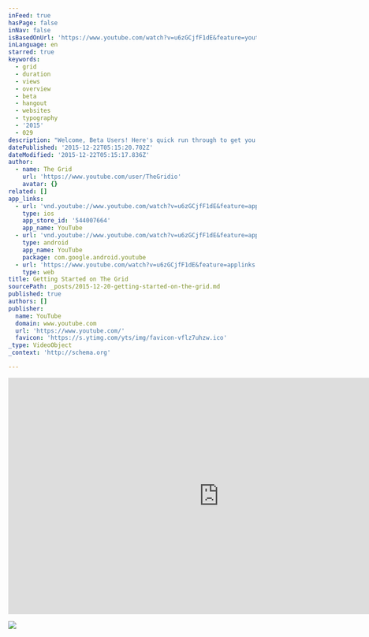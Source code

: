 ```yaml
---
inFeed: true
hasPage: false
inNav: false
isBasedOnUrl: 'https://www.youtube.com/watch?v=u6zGCjfF1dE&feature=youtu.be'
inLanguage: en
starred: true
keywords:
  - grid
  - duration
  - views
  - overview
  - beta
  - hangout
  - websites
  - typography
  - '2015'
  - 029
description: "Welcome, Beta Users! Here's quick run through to get you up and running on The Grid."
datePublished: '2015-12-22T05:15:20.702Z'
dateModified: '2015-12-22T05:15:17.836Z'
author:
  - name: The Grid
    url: 'https://www.youtube.com/user/TheGridio'
    avatar: {}
related: []
app_links:
  - url: 'vnd.youtube://www.youtube.com/watch?v=u6zGCjfF1dE&feature=applinks'
    type: ios
    app_store_id: '544007664'
    app_name: YouTube
  - url: 'vnd.youtube://www.youtube.com/watch?v=u6zGCjfF1dE&feature=applinks'
    type: android
    app_name: YouTube
    package: com.google.android.youtube
  - url: 'https://www.youtube.com/watch?v=u6zGCjfF1dE&feature=applinks'
    type: web
title: Getting Started on The Grid
sourcePath: _posts/2015-12-20-getting-started-on-the-grid.md
published: true
authors: []
publisher:
  name: YouTube
  domain: www.youtube.com
  url: 'https://www.youtube.com/'
  favicon: 'https://s.ytimg.com/yts/img/favicon-vflz7uhzw.ico'
_type: VideoObject
_context: 'http://schema.org'

---
```

<iframe src="https://cdn.embedly.com/widgets/media.html?src=https%3A%2F%2Fwww.youtube.com%2Fembed%2Fu6zGCjfF1dE%3Ffeature%3Doembed&amp;url=https%3A%2F%2Fwww.youtube.com%2Fwatch%3Fv%3Du6zGCjfF1dE%26feature%3Dyoutu.be&amp;image=https%3A%2F%2Fi.ytimg.com%2Fvi%2Fu6zGCjfF1dE%2Fhqdefault.jpg&amp;key=b7d04c9b404c499eba89ee7072e1c4f7&amp;type=text%2Fhtml&amp;schema=youtube" width="854" height="480" scrolling="no" frameborder="0" allowfullscreen="allowfullscreen" style=""></iframe>

![](https://the-grid-user-content.s3-us-west-2.amazonaws.com/43b6ebf3-2695-483b-b0c0-413550777d24.png)